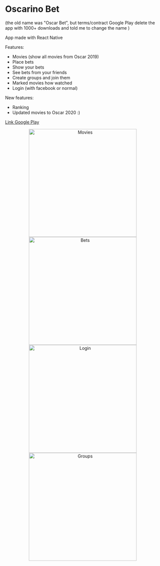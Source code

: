 # Oscarino Bet
(the old name was "Oscar Bet", but terms/contract Google Play delete the app with 1000+ downloads and told me to change the name )

App made with React Native

Features:

* Movies (show all movies from Oscar 2019)
* Place bets
* Show your bets
* See bets from your friends
* Create groups and join them
* Marked movies how watched
* Login (with facebook or normal)

New features:

* Ranking
* Updated movies to Oscar 2020 :)

[Link Google Play](https://play.google.com/store/apps/details?id=com.oscarinobet)

<p align="center">
  <img src="src/img/2.jpeg" width="350" title="Movies" alt="Movies">
  <img src="src/img/1.jpeg" width="350" title="Bets" alt="Bets">
  <img src="src/img/3.jpeg" width="350" title="Login" alt="Login">
  <img src="src/img/4.jpeg" width="350" title="Groups" alt="Groups">
</p>





